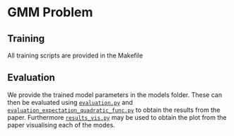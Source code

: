# GMM Problem
## Training
All training scripts are provided in the Makefile

## Evaluation
We provide the trained model parameters in the models folder. These can then be evaluated using
[`evaluation.py`](evaluation.py) and [`evaluation_expectation_quadratic_func.py`](evaluation_expectation_quadratic_func.py) 
to obtain the results from the paper. Furthermore [`results_vis.py`](results_vis.py) may be used to obtain the plot from the paper
visualising each of the modes. 